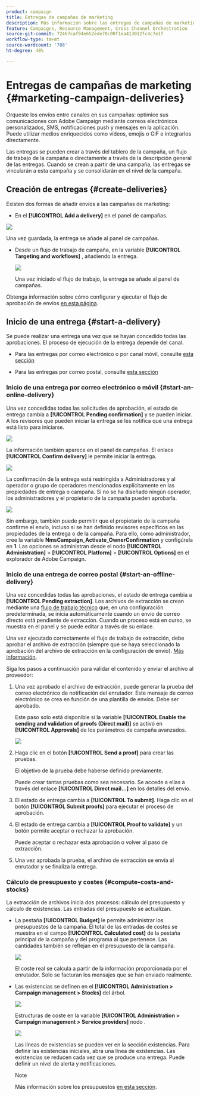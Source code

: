 ```yaml
---
product: campaign
title: Entregas de campañas de marketing
description: Más información sobre las entregas de campañas de marketing
feature: Campaigns, Resource Management, Cross Channel Orchestration
source-git-commit: 72467caf94e652ede70c00f1ea413012fc4c7e1f
workflow-type: tm+mt
source-wordcount: '708'
ht-degree: 48%

---
```


# Entregas de campañas de marketing {#marketing-campaign-deliveries}

Orqueste los envíos entre canales en sus campañas: optimice sus comunicaciones con Adobe Campaign mediante correos electrónicos personalizados, SMS, notificaciones push y mensajes en la aplicación. Puede utilizar medios enriquecidos como vídeos, emojis o GIF e integrarlos directamente.

Las entregas se pueden crear a través del tablero de la campaña, un flujo de trabajo de la campaña o directamente a través de la descripción general de las entregas. Cuando se crean a partir de una campaña, las entregas se vincularán a esta campaña y se consolidarán en el nivel de la campaña.

## Creación de entregas {#create-deliveries}

Existen dos formas de añadir envíos a las campañas de marketing:

* En el **[!UICONTROL Add a delivery]** en el panel de campañas.

![](assets/campaign_op_add_delivery.png)

Una vez guardada, la entrega se añade al panel de campañas.

* Desde un flujo de trabajo de campaña, en la variable **[!UICONTROL Targeting and workflows]** , añadiendo la entrega.

   ![](assets/campaign-wf-delivery.png)

   Una vez iniciado el flujo de trabajo, la entrega se añade al panel de campañas.

Obtenga información sobre cómo configurar y ejecutar el flujo de aprobación de envíos [en esta página](marketing-campaign-approval.md).

## Inicio de una entrega {#start-a-delivery}

Se puede realizar una entrega una vez que se hayan concedido todas las aprobaciones. El proceso de ejecución de la entrega depende del canal.

* Para las entregas por correo electrónico o por canal móvil, consulte [esta sección](#start-an-online-delivery)

* Para las entregas por correo postal, consulte [esta sección](#start-an-offline-delivery)

### Inicio de una entrega por correo electrónico o móvil {#start-an-online-delivery}

Una vez concedidas todas las solicitudes de aprobación, el estado de entrega cambia a **[!UICONTROL Pending confirmation]** y se pueden iniciar. A los revisores que pueden iniciar la entrega se les notifica que una entrega está listo para iniciarse.

![](assets/confirm-delivery.png)

La información también aparece en el panel de campañas. El enlace **[!UICONTROL Confirm delivery]** le permite iniciar la entrega.

![](assets/confirm-delivery-from-dashboard.png)

La confirmación de la entrega está restringida a Administradores y al operador o grupo de operadores mencionados explícitamente en las propiedades de entrega o campaña. Si no se ha diseñado ningún operador, los administradores y el propietario de la campaña pueden aprobarla.

![](assets/select-delivery-reviewers.png)

Sin embargo, también puede permitir que el propietario de la campaña confirme el envío, incluso si se han definido revisores específicos en las propiedades de la entrega o de la campaña. Para ello, como administrador, cree la variable **NmsCampaign_Activate_OwnerConfirmation** y configúrela en **1**. Las opciones se administran desde el nodo **[!UICONTROL Administration]** > **[!UICONTROL Platform]** > **[!UICONTROL Options]** en el explorador de Adobe Campaign.


### Inicio de una entrega de correo postal {#start-an-offline-delivery}

Una vez concedidas todas las aprobaciones, el estado de entrega cambia a **[!UICONTROL Pending extraction]**. Los archivos de extracción se crean mediante una [flujo de trabajo técnico](../workflow/technical-workflows.md) que, en una configuración predeterminada, se inicia automáticamente cuando un envío de correo directo está pendiente de extracción. Cuando un proceso está en curso, se muestra en el panel y se puede editar a través de su enlace.

Una vez ejecutado correctamente el flujo de trabajo de extracción, debe aprobar el archivo de extracción (siempre que se haya seleccionado la aprobación del archivo de extracción en la configuración de envío). [Más información](marketing-campaign-approval.md#approving-an-extraction-file).

Siga los pasos a continuación para validar el contenido y enviar el archivo al proveedor:

1. Una vez aprobado el archivo de extracción, puede generar la prueba del correo electrónico de notificación del enrutador. Este mensaje de correo electrónico se crea en función de una plantilla de envíos. Debe ser aprobado.

   Este paso solo está disponible si la variable **[!UICONTROL Enable the sending and validation of proofs (Direct mail)]** se activó en **[!UICONTROL Approvals]** de los parámetros de campaña avanzados.

   ![](assets/enable-proof-validation.png)

1. Haga clic en el botón **[!UICONTROL Send a proof]** para crear las pruebas.

   El objetivo de la prueba debe haberse definido previamente.

   Puede crear tantas pruebas como sea necesario. Se accede a ellas a través del enlace **[!UICONTROL Direct mail...]** en los detalles del envío.

1. El estado de entrega cambia a **[!UICONTROL To submit]**. Haga clic en el botón **[!UICONTROL Submit proofs]** para ejecutar el proceso de aprobación.

1. El estado de entrega cambia a **[!UICONTROL Proof to validate]** y un botón permite aceptar o rechazar la aprobación.

   Puede aceptar o rechazar esta aprobación o volver al paso de extracción.

1. Una vez aprobada la prueba, el archivo de extracción se envía al enrutador y se finaliza la entrega.

### Cálculo de presupuesto y costes {#compute-costs-and-stocks}

La extracción de archivos inicia dos procesos: cálculo del presupuesto y cálculo de existencias. Las entradas del presupuesto se actualizan.

* La pestaña **[!UICONTROL Budget]** le permite administrar los presupuestos de la campaña. El total de las entradas de costes se muestra en el campo **[!UICONTROL Calculated cost]** de la pestaña principal de la campaña y del programa al que pertenece. Las cantidades también se reflejan en el presupuesto de la campaña.

   ![](assets/campaign-budget-tab.png)

   El coste real se calcula a partir de la información proporcionada por el enrutador. Solo se facturan los mensajes que se han enviado realmente.

* Las existencias se definen en el **[!UICONTROL Administration > Campaign management > Stocks]** del árbol.

   ![](assets/campaign-stocks.png)

   Estructuras de coste en la variable **[!UICONTROL Administration > Campaign management > Service providers]** nodo .

   ![](assets/campaign-service-providers.png)

   Las líneas de existencias se pueden ver en la sección existencias. Para definir las existencias iniciales, abra una línea de existencias. Las existencias se reducen cada vez que se produce una entrega. Puede definir un nivel de alerta y notificaciones.


   >[!NOTE]
   >
   >Más información sobre los presupuestos [en esta sección](providers--stocks-and-budgets.md).
